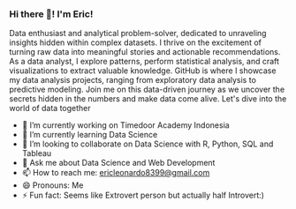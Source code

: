 ### Hi there 👋! I'm Eric!

<!--
**ericleo8/ericleo8** is a ✨ _special_ ✨ repository because its `README.md` (this file) appears on your GitHub profile.
-->

Data enthusiast and analytical problem-solver, dedicated to unraveling insights hidden within complex datasets. I thrive on the excitement of turning raw data into meaningful stories and actionable recommendations. As a data analyst, I explore patterns, perform statistical analysis, and craft visualizations to extract valuable knowledge. GitHub is where I showcase my data analysis projects, ranging from exploratory data analysis to predictive modeling. Join me on this data-driven journey as we uncover the secrets hidden in the numbers and make data come alive. Let's dive into the world of data together

- 🔭 I’m currently working on Timedoor Academy Indonesia
- 🌱 I’m currently learning Data Science
- 👯 I’m looking to collaborate on Data Science with R, Python, SQL and Tableau
- 💬 Ask me about Data Science and Web Development
- 📫 How to reach me: ericleonardo8399@gmail.com
- 😄 Pronouns: Me
- ⚡ Fun fact: Seems like Extrovert person but actually half Introvert:)

